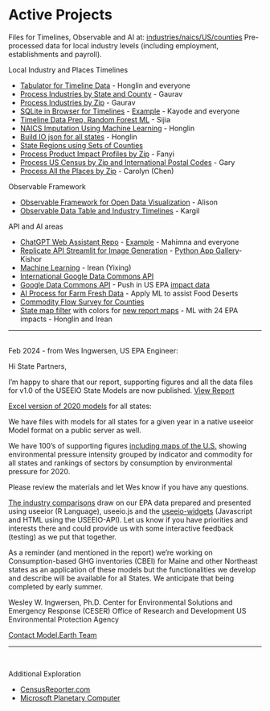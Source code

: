 # Active Projects

Files for Timelines, Observable and AI at: [industries/naics/US/counties](https://github.com/ModelEarth/community-data/tree/master/industries/naics/US/counties)
Pre-processed data for local industry levels (including employment, establishments and payroll).

Local Industry and Places Timelines

- [Tabulator for Timeline Data](/data-pipeline/timelines/tabulator/) - Honglin and everyone
- [Process Industries by State and County](/community-data/process/python/bea) - Gaurav
- [Process Industries by Zip](/community-data/process/naics/) - Gaurav
- [SQLite in Browser for Timelines](/data-pipeline/timelines/sqlite/) - [Example](https://phiresky.github.io/blog/2021/hosting-sqlite-databases-on-github-pages/) - Kayode and everyone
- [Timeline Data Prep, Random Forest ML](/data-pipeline/timelines/prep/all/) - Sijia
- [NAICS Imputation Using Machine Learning](https://github.com/ModelEarth/machine-learning) - Honglin
- [Build IO json for all states](/io/charts/) - Honglin<!-- Zhu -->
- [State Regions using Sets of Counties](/community-data/us/edd/)
- [Process Product Impact Profiles by Zip](/io/template/feed/) - Fanyi
- [Process US Census by Zip and International Postal Codes](/zip/io/#zip=10001) - Gary
- [Process All the Places by Zip](/places) - Carolyn (Chen)

<!--

	mark huang - deep learning

	Overview video
	https://platform.openai.com/docs/actions/introduction

	https://retool.com/component-library

	- 

	[Google Places API]() - Hours of Operation, All The Places Recyclers, BuildingTransparency Manufacturers



	We need to figure out a crosswalk from the Naics6 department of labor data we pull for levels of employment, as it relates to the new 72 sectors the EPA now uses. Previously they used 389 sectors.  The sectors are a fairly close match to the naics values.
-->

Observable Framework

- [Observable Framework for Open Data Visualization](/data-pipeline/timelines/observable) - Alison
- [Observable Data Table and Industry Timelines](/data-pipeline/timelines/observable) - Kargil

API and AI areas

- [ChatGPT Web Assistant Repo](https://github.com/Niek/chatgpt-web) - [Example](https://niek.github.io/chatgpt-web/) - Mahimna and everyone
- [Replicate API Streamlit for Image Generation](/data-pipeline/research/stream) - [Python App Gallery](https://streamlit.io/gallery)- Kishor
- [Machine Learning](https://github.com/ModelEarth/machine-learning) - Irean (Yixing)
- [International Google Data Commons API](/data-pipeline/international/) 
- [Google Data Commons API](https://docs.datacommons.org/api/) - Push in US EPA [impact data](/community/tools/)
- [AI Process for Farm Fresh Data](/community-data/process/python/farmfresh/) - Apply ML to assist Food Deserts
- [Commodity Flow Survey for Counties](https://github.com/modelearth/commodity-flow-survey)
- [State map filter](#geoview=country) with colors for [new report maps](https://figshare.com/collections/USEEIO_State_Models_v1_0_-_Supporting_Figures/7041473) - ML with 24 EPA impacts - Honglin and Irean



---
<br>Feb 2024 - from Wes Ingwersen, US EPA Engineer:

Hi State Partners,

I’m happy to share that our report, supporting figures and all the data files for v1.0 of the USEEIO State Models are now published. [View Report](https://cfpub.epa.gov/si/si_public_record_Report.cfm?dirEntryId=360453&Lab=CESER)

[Excel version of 2020 models](http://doi.org/10.23719/1530076) for all states:

We have files with models for all states for a given year in a native useeior Model format on a public server as well.

We have 100’s of supporting figures [including maps of the U.S.](https://doi.org/10.6084/m9.figshare.c.7041473) showing environmental pressure intensity grouped by indicator and commodity for all states and rankings of sectors by consumption by environmental pressure for 2020.

Please review the materials and let Wes know if you have any questions.
 
[The industry comparisons](../localsite/info/) draw on our EPA data prepared and presented using useeior (R Language),  useeio.js and the [useeio-widgets](../io/charts/) (Javascript and HTML using the USEEIO-API). Let us know if you have priorities and interests there and could provide us with some interactive feedback (testing) as we put that together.

As a reminder (and mentioned in the report) we’re working on Consumption-based GHG inventories (CBEI) for Maine and other Northeast states as an application of these models but the functionalities we develop and describe will be available for all States. We anticipate that being completed by early summer. 
 

Wesley W. Ingwersen, Ph.D.
Center for Environmental Solutions and Emergency Response (CESER)
Office of Research and Development
US Environmental Protection Agency

[Contact Model.Earth Team](../io/team/)

---
<br>

Additional Exploration
- [CensusReporter.com](https://CensusReporter.com)
- [Microsoft Planetary Computer](https://planetarycomputer.microsoft.com/)

<!--   
[Zipcode files with employment levels](https://github.com/modelearth/community-data/tree/master/us/zipcodes/naics) - Includes nunber of Establishments and Employees 
-->

<!--
Frome several years ago: 

- <a href="../../../localsite/info/#showloc">Industries and Impacts by county</a> - great to also include by zip! 
- [Bureau of Labor Statistics (BLS)](https://www.bls.gov/data/)  
- [Solar Companies](../../localsite/map/#show=solar)   
- [Electric Vehicle Ecosystems](../../localsite/info/#state=GA&show=vehicles)  
- [Commute Times and Walkability](../)  
<br>
-->

<!--
<b>EV Challenge Statements</b>  

1. Where are concentrations of electric and hydrogen vehicle parts manufacturers emerging?  

2. Where are combustion vehicle manufacturers likely to be impacted?  

3. How can we improve the visualization of supply chain inflow and outflow for local impacts on jobs, value added and the environment?  
-->

<!--
<b>Growing EV Ecosystems</b>  

1. University of Georgia - 33 new Proterra electric buses coming in 2021  
1. Georgia Power - Half of system fleet vehicles will be electric by 2030  
1. Hartsfield–Jackson Atlanta International Airport - [GreeningATL](https://www.17sustainabledevelopmentgoals.org/greeningatl-the-most-resilient-airport-globally/)  
1. Lyft partnership pilot program to add 50 EVs  
1. German GEDIA building $85 million [EV Parts Plant near Dalton, GA](https://www.bizjournals.com/atlanta/news/2020/07/29/gedia-automotive-group-plant-dalton-georgia.html)  
1. Korean SK Innovation's $1.6 billion plant adds $960 million [EV battery expansion in Commerce, GA](https://www.bizjournals.com/atlanta/news/2020/06/30/sk-innovation-georgia-electric-vehicle-plant.html)   
-->

